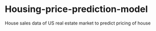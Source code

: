 # Housing-price-prediction-model
House sales data of  US real estate market to predict pricing of house 
